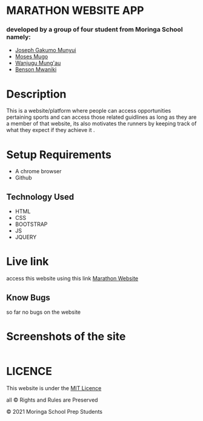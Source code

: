 # MARATHON WEBSITE APP
### developed by a group of four student from Moringa School namely:
* <a href="#">Joseph Gakumo Munyui</a>
* <a href="#">Moses Mugo</a>
* <a href="#">Wanjugu Mung'au</a>
* <a href="#">Benson Mwaniki</a>

# Description
This is a website/platform where people can access opportunities pertaining sports and can access those related guidlines as long as they are a member of that website, its also motivates the runners by keeping track of what they expect if they achieve it .

# Setup Requirements
* A chrome browser
 * Github

 ## Technology Used 
 * HTML
 * CSS
 * BOOTSTRAP
 * JS
 * JQUERY
 
 # Live link 
access this website using this link 
<a href="">Marathon Website</a>

## Know Bugs
so far no bugs on the website

# Screenshots of the site
<img src=" ">

# LICENCE
This website is under the <a href="https://choosealicense.com/licenses/mit/#">MIT Licence</a>

 all &copy; Rights and Rules are Preserved

&copy; 2021 Moringa School Prep Students